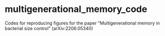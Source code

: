 # multigenerational_memory_code
Codes for reproducing figures for the paper "Multigenerational memory in bacterial size control" (arXiv:2206.05340)
